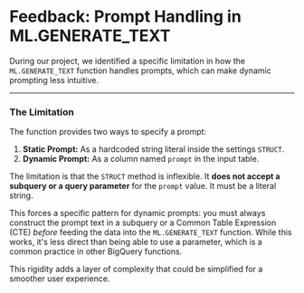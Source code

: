 # Feedback: Prompt Handling in ML.GENERATE_TEXT

During our project, we identified a specific limitation in how the `ML.GENERATE_TEXT` function handles prompts, which can make dynamic prompting less intuitive.

---

### The Limitation

The function provides two ways to specify a prompt:

1.  **Static Prompt:** As a hardcoded string literal inside the settings `STRUCT`.
2.  **Dynamic Prompt:** As a column named `prompt` in the input table.

The limitation is that the `STRUCT` method is inflexible. It **does not accept a subquery or a query parameter** for the `prompt` value. It must be a literal string.

This forces a specific pattern for dynamic prompts: you must always construct the prompt text in a subquery or a Common Table Expression (CTE) *before* feeding the data into the `ML.GENERATE_TEXT` function. While this works, it's less direct than being able to use a parameter, which is a common practice in other BigQuery functions.

This rigidity adds a layer of complexity that could be simplified for a smoother user experience.